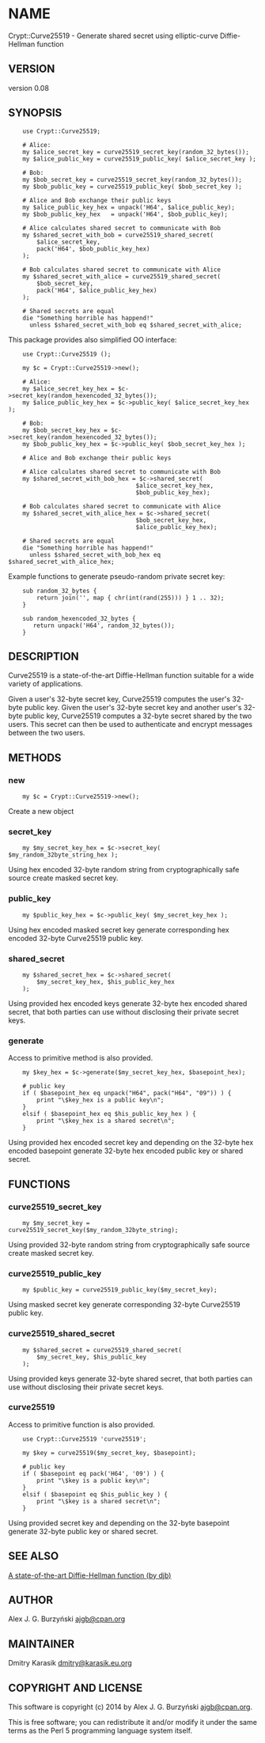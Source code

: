 NAME
====

Crypt::Curve25519 - Generate shared secret using elliptic-curve Diffie-Hellman
function

VERSION
-------

version 0.08

SYNOPSIS
--------

        use Crypt::Curve25519;

        # Alice:
        my $alice_secret_key = curve25519_secret_key(random_32_bytes());
        my $alice_public_key = curve25519_public_key( $alice_secret_key );

        # Bob:
        my $bob_secret_key = curve25519_secret_key(random_32_bytes());
        my $bob_public_key = curve25519_public_key( $bob_secret_key );

        # Alice and Bob exchange their public keys
        my $alice_public_key_hex = unpack('H64', $alice_public_key);
        my $bob_public_key_hex   = unpack('H64', $bob_public_key);

        # Alice calculates shared secret to communicate with Bob
        my $shared_secret_with_bob = curve25519_shared_secret(
            $alice_secret_key,
            pack('H64', $bob_public_key_hex)
        );

        # Bob calculates shared secret to communicate with Alice
        my $shared_secret_with_alice = curve25519_shared_secret(
            $bob_secret_key,
            pack('H64', $alice_public_key_hex)
        );

        # Shared secrets are equal
        die "Something horrible has happend!"
          unless $shared_secret_with_bob eq $shared_secret_with_alice;

This package provides also simplified OO interface:

        use Crypt::Curve25519 ();

        my $c = Crypt::Curve25519->new();

        # Alice:
        my $alice_secret_key_hex = $c->secret_key(random_hexencoded_32_bytes());
        my $alice_public_key_hex = $c->public_key( $alice_secret_key_hex );

        # Bob:
        my $bob_secret_key_hex = $c->secret_key(random_hexencoded_32_bytes());
        my $bob_public_key_hex = $c->public_key( $bob_secret_key_hex );

        # Alice and Bob exchange their public keys

        # Alice calculates shared secret to communicate with Bob
        my $shared_secret_with_bob_hex = $c->shared_secret(
                                        $alice_secret_key_hex,
                                        $bob_public_key_hex);

        # Bob calculates shared secret to communicate with Alice
        my $shared_secret_with_alice_hex = $c->shared_secret(
                                        $bob_secret_key_hex,
                                        $alice_public_key_hex);

        # Shared secrets are equal
        die "Something horrible has happend!"
          unless $shared_secret_with_bob_hex eq $shared_secret_with_alice_hex;

Example functions to generate pseudo-random private secret key:

        sub random_32_bytes {
            return join('', map { chr(int(rand(255))) } 1 .. 32);
        }

        sub random_hexencoded_32_bytes {
           return unpack('H64', random_32_bytes());
        }

DESCRIPTION
-----------

Curve25519 is a state-of-the-art Diffie-Hellman function suitable for a wide
variety of applications.

Given a user's 32-byte secret key, Curve25519 computes the user's 32-byte
public key. Given the user's 32-byte secret key and another user's 32-byte
public key, Curve25519 computes a 32-byte secret shared by the two users. This
secret can then be used to authenticate and encrypt messages between the two
users.

METHODS
-------

### new
        my $c = Crypt::Curve25519->new();

Create a new object

### secret\_key
        my $my_secret_key_hex = $c->secret_key( $my_random_32byte_string_hex );

Using hex encoded 32-byte random string from cryptographically safe
source create masked secret key.

### public\_key
        my $public_key_hex = $c->public_key( $my_secret_key_hex );

Using hex encoded masked secret key generate corresponding hex encoded
32-byte Curve25519 public key.

### shared\_secret
        my $shared_secret_hex = $c->shared_secret(
            $my_secret_key_hex, $his_public_key_hex
        );

Using provided hex encoded keys generate 32-byte hex encoded shared
secret, that both parties can use without disclosing their private
secret keys.

### generate

Access to primitive method is also provided.

        my $key_hex = $c->generate($my_secret_key_hex, $basepoint_hex);

        # public key
        if ( $basepoint_hex eq unpack("H64", pack("H64", "09")) ) {
            print "\$key_hex is a public key\n";
        }
        elsif ( $basepoint_hex eq $his_public_key_hex ) {
            print "\$key_hex is a shared secret\n";
        }

Using provided hex encoded secret key and depending on the 32-byte hex
encoded basepoint generate 32-byte hex encoded public key or shared
secret.

FUNCTIONS
---------

### curve25519\_secret\_key

        my $my_secret_key = curve25519_secret_key($my_random_32byte_string);

Using provided 32-byte random string from cryptographically safe source
create masked secret key.

### curve25519\_public\_key

        my $public_key = curve25519_public_key($my_secret_key);

Using masked secret key generate corresponding 32-byte Curve25519 public
key.

### curve25519\_shared\_secret

        my $shared_secret = curve25519_shared_secret(
            $my_secret_key, $his_public_key
        );

Using provided keys generate 32-byte shared secret, that both parties
can use without disclosing their private secret keys.

### curve25519

Access to primitive function is also provided.

        use Crypt::Curve25519 'curve25519';

        my $key = curve25519($my_secret_key, $basepoint);

        # public key
        if ( $basepoint eq pack('H64', '09') ) {
            print "\$key is a public key\n";
        }
        elsif ( $basepoint eq $his_public_key ) {
            print "\$key is a shared secret\n";
        }

Using provided secret key and depending on the 32-byte basepoint
generate 32-byte public key or shared secret.

SEE ALSO
--------

[A state-of-the-art Diffie-Hellman function (by djb)](http://cr.yp.to/ecdh.html)

AUTHOR
------

Alex J. G. Burzyński <ajgb@cpan.org>

MAINTAINER
----------

Dmitry Karasik <dmitry@karasik.eu.org>

COPYRIGHT AND LICENSE
---------------------

This software is copyright (c) 2014 by Alex J. G. Burzyński <ajgb@cpan.org>.

This is free software; you can redistribute it and/or modify it under the same
terms as the Perl 5 programming language system itself.

